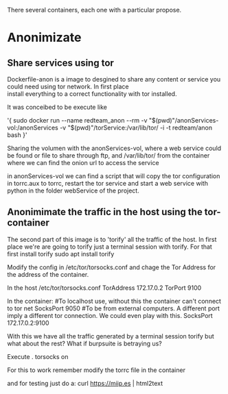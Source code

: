 There several containers, each one with a particular propose.

# Anonimizate
## Share services using tor
Dockerfile-anon is a image to desgined to share any content or service you could need using tor network. In first place \
install everything to a correct functionality with tor installed.

It was conceibed to be execute like

'{ sudo docker run --name redteam_anon --rm -v "$(pwd)"/anonServices-vol:/anonServices -v "$(pwd)"/torService:/var/lib/tor/ -i -t redteam/anon bash }'

Sharing the volumen with the anonServices-vol, where a web service could be found  or file to share through ftp, and /var/lib/tor/ from the container \
where we can find the onion url to access the service


in anonServices-vol we can find a script that will copy the tor configuration in torrc.aux to torrc, restart the tor service and start a web service with \
python in the folder webService of the project.


## Anonimimate the traffic in the host using the tor-container
The second part of this image is to 'torify' all the traffic of the host.
In first place we're are going to torify just a terminal session with torify. For that first install torify
sudo apt install torify

Modify the config in /etc/tor/torsocks.conf and chage the Tor Address for the address of the container.

In the host /etc/tor/torsocks.conf
TorAddress 172.17.0.2
TorPort 9100

In the container:
#To localhost use, without this the container can't connect to tor net
SocksPort 9050
#To be from external computers. A different port imply a different tor connection. We could even play with this.
SocksPort 172.17.0.2:9100

With this we have all the traffic generated by a terminal session torify but what about the rest? What if burpsuite is betraying us?



Execute
. torsocks on

For this to work remember modify the torrc file in the container

and for testing just do a:
curl https://miip.es | html2text
